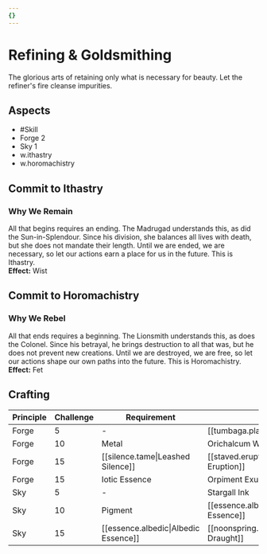 ```yaml
---
{}
---
```

# Refining & Goldsmithing
The glorious arts of retaining only what is necessary for beauty. Let the refiner's fire cleanse impurities.
## Aspects
- #Skill
- Forge 2
- Sky 1
- w.ithastry
- w.horomachistry
## Commit to Ithastry
### Why We Remain
All that begins requires an ending. The Madrugad understands this, as did the Sun-in-Splendour. Since his division, she balances all lives with death, but she does not mandate their length. Until we are ended, we are necessary, so let our actions earn a place for us in the future. This is Ithastry.<br>
**Effect:** Wist
## Commit to Horomachistry
### Why We Rebel
All that ends requires a beginning. The Lionsmith understands this, as does the Colonel. Since his betrayal, he brings destruction to all that was, but he does not prevent new creations. Until we are destroyed, we are free, so let our actions shape our own paths into the future. This is Horomachistry.<br>
**Effect:** Fet

## Crafting
| Principle | Challenge | Requirement                          | Result                                     |
| --------- | --------- | ------------------------------------ | ------------------------------------------ |
| Forge     | 5         | -                                    | [[tumbaga.plate\|Tumbaga Plate]]           |
| Forge     | 10        | Metal                                | Orichalcum Wire                            |
| Forge     | 15        | [[silence.tame\|Leashed Silence]]    | [[staved.eruption\|Staved Eruption]]       |
| Forge     | 15        | Iotic Essence                        | Orpiment Exultant                          |
| Sky       | 5         | -                                    | Stargall Ink                               |
| Sky       | 10        | Pigment                              | [[essence.albedic\|Albedic Essence]]       |
| Sky       | 15        | [[essence.albedic\|Albedic Essence]] | [[noonspring.draught\|Noonspring Draught]] |
